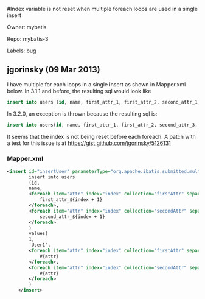 #Index variable is not reset when multiple foreach loops are used in a single insert

Owner: mybatis

Repo: mybatis-3

Labels: bug 

## jgorinsky (09 Mar 2013)

I have multiple for each loops in a single insert as shown in Mapper.xml below. In 3.1.1 and before, the resulting sql would look like

``` sql
insert into users (id, name, first_attr_1, first_attr_2, second_attr_1, second_attr_2) ...
```

In 3.2.0, an exception is thrown because the resulting sql is:

``` sql
insert into users(id, name, first_attr_1, first_attr_2, second_attr_3, second_attr_4) ...
```

It seems that the index is not being reset before each foreach. A patch with a test for this issue is at https://gist.github.com/jgorinsky/5126131
### Mapper.xml

``` xml
<insert id="insertUser" parameterType="org.apache.ibatis.submitted.multipleiterates.User">
        insert into users
        (id,
        name,
        <foreach item="attr" index="index" collection="firstAttr" separator=",">
            first_attr_${index + 1}
        </foreach>,
        <foreach item="attr" index="index" collection="secondAttr" separator=",">
            second_attr_${index + 1}
        </foreach>
        )
        values(
        1,
        'User1',
        <foreach item="attr" index="index" collection="firstAttr" separator=",">
            #{attr}
        </foreach>,
        <foreach item="attr" index="index" collection="secondAttr" separator=",">
            #{attr}
        </foreach>
        )
    </insert>
```



